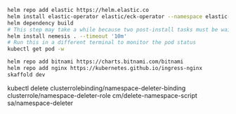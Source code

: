 ```bash
helm repo add elastic https://helm.elastic.co
helm install elastic-operator elastic/eck-operator --namespace elastic-system --create-namespace --set managedNamespaces='{default}'
helm dependency build
# This step may take a while because two post-install tasks must be waited on before helm wil return
helm install nemesis . --timeout '10m'
# Run this in a different terminal to monitor the pod status
kubectl get pod -w
```

```bash
helm repo add bitnami https://charts.bitnami.com/bitnami
helm repo add nginx https://kubernetes.github.io/ingress-nginx
skaffold dev
```

kubectl delete clusterrolebinding/namespace-deleter-binding clusterrole/namespace-deleter-role cm/delete-namespace-script sa/namespace-deleter